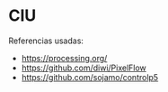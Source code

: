 # CIU
 
Referencias usadas:
- https://processing.org/
- https://github.com/diwi/PixelFlow
- https://github.com/sojamo/controlp5
